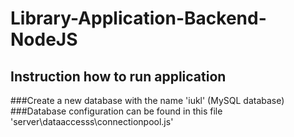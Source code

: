 # Library-Application-Backend-NodeJS
## Instruction how to run application

###Create a new database with the name 'iukl' (MySQL database)
###Database configuration can be found in this file 'server\dataaccesss\connectionpool.js'
